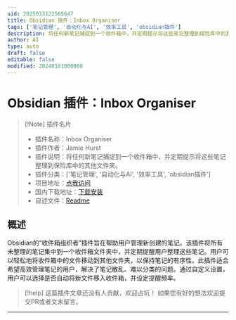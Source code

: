 ```yaml
---
uid: 2025033122565647
title: Obsidian 插件：Inbox Organiser
tags: ['笔记管理', '自动化与AI', '效率工具', 'obsidian插件']
description: 将任何新笔记捕捉到一个收件箱中，并定期提示将这些笔记整理到保险库中的其他文件夹。
author: AI
type: auto
draft: false
editable: false
modified: 20240101000000
---
```


# Obsidian 插件：Inbox Organiser

> [!Note] 插件名片
> - 插件名称：Inbox Organiser
> - 插件作者：Jamie Hurst
> - 插件说明：将任何新笔记捕捉到一个收件箱中，并定期提示将这些笔记整理到保险库中的其他文件夹。
> - 插件分类：['笔记管理', '自动化与AI', '效率工具', 'obsidian插件']
> - 项目地址：[点我访问](https://github.com/jamiefdhurst/obsidian-inbox-organiser)
> - 国内下载地址：[下载安装](https://pkmer.cn/products/plugin/pluginMarket/?inbox-organiser)
> - 自述文件：[Readme](https://ghproxy.net/https://raw.githubusercontent.com/jamiefdhurst/obsidian-inbox-organiser/main/README.md)



## 概述

Obsidian的“收件箱组织者”插件旨在帮助用户管理新创建的笔记。该插件将所有未整理的笔记集中到一个收件箱文件夹中，并定期提醒用户整理这些笔记。用户可以轻松地将收件箱中的文件移动到其他文件夹，以保持笔记的有序性。此插件适合希望高效管理笔记的用户，解决了笔记散乱、难以分类的问题。通过自定义设置，用户可以选择是否自动将新文件移入收件箱，并设定提醒频率。


> [!help] 
> 这篇插件文章还没有人贡献，欢迎占坑！
> 如果您有好的想法欢迎提交PR或者文末留言。
> 

---



